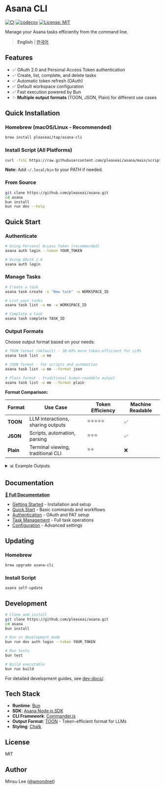 # Asana CLI

[![CI](https://github.com/pleaseai/asana/actions/workflows/ci.yml/badge.svg)](https://github.com/pleaseai/asana/actions/workflows/ci.yml)
[![codecov](https://codecov.io/gh/pleaseai/asana/branch/main/graph/badge.svg)](https://codecov.io/gh/pleaseai/asana)
[![License: MIT](https://img.shields.io/badge/License-MIT-yellow.svg)](https://opensource.org/licenses/MIT)

Manage your Asana tasks efficiently from the command line.

> **English** | [한국어](./README.ko.md)

## Features

- ✅ OAuth 2.0 and Personal Access Token authentication
- ✅ Create, list, complete, and delete tasks
- ✅ Automatic token refresh (OAuth)
- ✅ Default workspace configuration
- ✅ Fast execution powered by Bun
- ✨ **Multiple output formats** (TOON, JSON, Plain) for different use cases

## Quick Installation

### Homebrew (macOS/Linux - Recommended)

```bash
brew install pleaseai/tap/asana-cli
```

### Install Script (All Platforms)

```bash
curl -fsSL https://raw.githubusercontent.com/pleaseai/asana/main/scripts/install.sh | sh
```

**Note:** Add `~/.local/bin` to your PATH if needed.

### From Source

```bash
git clone https://github.com/pleaseai/asana.git
cd asana
bun install
bun run dev --help
```

## Quick Start

### Authenticate

```bash
# Using Personal Access Token (recommended)
asana auth login --token YOUR_TOKEN

# Using OAuth 2.0
asana auth login
```

### Manage Tasks

```bash
# Create a task
asana task create -n "New task" -w WORKSPACE_ID

# List your tasks
asana task list -a me -w WORKSPACE_ID

# Complete a task
asana task complete TASK_ID
```

### Output Formats

Choose output format based on your needs:

```bash
# TOON format (default) - 30-60% more token-efficient for LLMs
asana task list -a me

# JSON format - for scripts and automation
asana task list -a me --format json

# Plain format - traditional human-readable output
asana task list -a me --format plain
```

**Format Comparison:**

| Format    | Use Case                          | Token Efficiency | Machine Readable |
| --------- | --------------------------------- | ---------------- | ---------------- |
| **TOON**  | LLM interactions, sharing outputs | ⭐⭐⭐⭐⭐       | ✅               |
| **JSON**  | Scripts, automation, parsing      | ⭐⭐⭐           | ✅               |
| **Plain** | Terminal viewing, traditional CLI | ⭐⭐             | ❌               |

<details>
<summary>📊 Example Outputs</summary>

**TOON Format** (default):

```
tasks[3]{gid,name,completed}:
  "1234567890",Setup authentication,true
  "1234567891",Add task commands,false
  "1234567892",Write documentation,false
```

**JSON Format**:

```json
{
  "tasks": [
    { "gid": "1234567890", "name": "Setup authentication", "completed": true },
    { "gid": "1234567891", "name": "Add task commands", "completed": false },
    { "gid": "1234567892", "name": "Write documentation", "completed": false }
  ]
}
```

**Plain Format**:

```
Tasks (3):

✓ 1234567890 - Setup authentication
○ 1234567891 - Add task commands
○ 1234567892 - Write documentation
```

</details>

## Documentation

**[📖 Full Documentation](https://asana.pleaseai.dev/)**

- [Getting Started](https://asana.pleaseai.dev/en/guide/getting-started) - Installation and setup
- [Quick Start](https://asana.pleaseai.dev/en/guide/quick-start) - Basic commands and workflows
- [Authentication](https://asana.pleaseai.dev/en/features/authentication) - OAuth and PAT setup
- [Task Management](https://asana.pleaseai.dev/en/features/task-management) - Full task operations
- [Configuration](https://asana.pleaseai.dev/en/features/configuration) - Advanced settings

## Updating

### Homebrew

```bash
brew upgrade asana-cli
```

### Install Script

```bash
asana self-update
```

## Development

```bash
# Clone and install
git clone https://github.com/pleaseai/asana.git
cd asana
bun install

# Run in development mode
bun run dev auth login --token YOUR_TOKEN

# Run tests
bun test

# Build executable
bun run build
```

For detailed development guides, see [dev-docs/](./dev-docs/).

## Tech Stack

- **Runtime**: [Bun](https://bun.sh)
- **SDK**: [Asana Node.js SDK](https://github.com/Asana/node-asana)
- **CLI Framework**: [Commander.js](https://github.com/tj/commander.js)
- **Output Format**: [TOON](https://github.com/johannschopplich/toon) - Token-efficient format for LLMs
- **Styling**: [Chalk](https://github.com/chalk/chalk)

## License

MIT

## Author

Minsu Lee ([@amondnet](https://github.com/amondnet))
